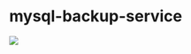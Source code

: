 # mysql-backup-service

[<img src="https://travis-ci.org/cedricmenec/mysql-backup-service.svg?branch=master">](https://travis-ci.org/cedricmenec/mysql-backup-service)
